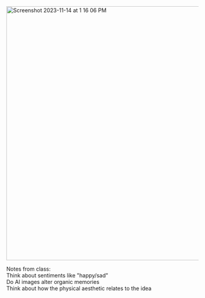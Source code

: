 <img width="667" alt="Screenshot 2023-11-14 at 1 16 06 PM" src="https://github.com/LiyanIbrahim/ITP-Physical-Computing/assets/51895025/fd5ed0cd-c63e-4c97-8c9c-1f4e45114a07">

Notes from class: </br> 
Think about sentiments like "happy/sad" </br> 
Do AI images alter organic memories </br> 
Think about how the physical aesthetic relates to the idea </br>

